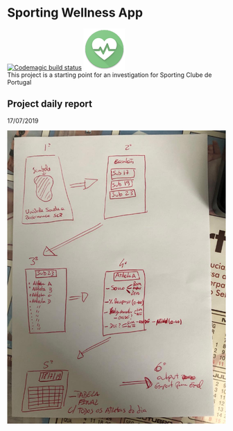 # Sporting Wellness App
[![Codemagic build status](https://api.codemagic.io/apps/5d3058033f1a5b001cd1e058/5d3058033f1a5b001cd1e057/status_badge.svg)](https://codemagic.io/apps/5d3058033f1a5b001cd1e058/5d3058033f1a5b001cd1e057/latest_build)
![Alt text](/android/app/src/main/res/mipmap-xhdpi/launcher_icon.png?raw=true "App Icon")   
This project is a starting point for an investigation for Sporting Clube de Portugal 

## Project daily report

17/07/2019

![Alt text](/resources/ruben_notes.jpg?raw=true "Ruben notes")